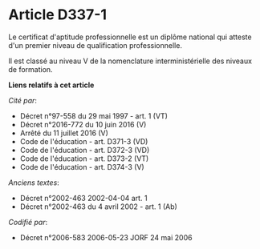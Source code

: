 # Article D337-1

Le certificat d'aptitude professionnelle est un diplôme national qui atteste d'un premier niveau de qualification
professionnelle.

Il est classé au niveau V de la nomenclature interministérielle des niveaux de formation.

**Liens relatifs à cet article**

_Cité par_:

  - Décret n°97-558 du 29 mai 1997 - art. 1 (VT)
  - Décret n°2016-772 du 10 juin 2016 (V)
  - Arrêté du 11 juillet 2016 (V)
  - Code de l'éducation - art. D371-3 (VD)
  - Code de l'éducation - art. D372-3 (VD)
  - Code de l'éducation - art. D373-2 (VT)
  - Code de l'éducation - art. D374-3 (V)

_Anciens textes_:

  - Décret n°2002-463 2002-04-04 art. 1
  - Décret n°2002-463 du 4 avril 2002 - art. 1 (Ab)

_Codifié par_:

  - Décret n°2006-583 2006-05-23 JORF 24 mai 2006
